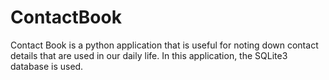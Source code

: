 # ContactBook

Contact Book is a python application that is useful for noting down contact details that are used in our daily life. In this application, the SQLite3 database is used. 

